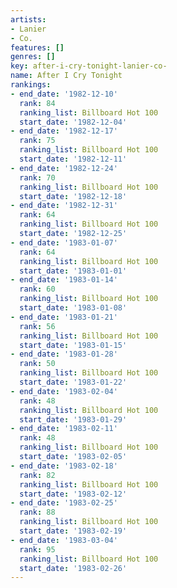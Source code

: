 ```yaml
---
artists:
- Lanier
- Co.
features: []
genres: []
key: after-i-cry-tonight-lanier-co-
name: After I Cry Tonight
rankings:
- end_date: '1982-12-10'
  rank: 84
  ranking_list: Billboard Hot 100
  start_date: '1982-12-04'
- end_date: '1982-12-17'
  rank: 75
  ranking_list: Billboard Hot 100
  start_date: '1982-12-11'
- end_date: '1982-12-24'
  rank: 70
  ranking_list: Billboard Hot 100
  start_date: '1982-12-18'
- end_date: '1982-12-31'
  rank: 64
  ranking_list: Billboard Hot 100
  start_date: '1982-12-25'
- end_date: '1983-01-07'
  rank: 64
  ranking_list: Billboard Hot 100
  start_date: '1983-01-01'
- end_date: '1983-01-14'
  rank: 60
  ranking_list: Billboard Hot 100
  start_date: '1983-01-08'
- end_date: '1983-01-21'
  rank: 56
  ranking_list: Billboard Hot 100
  start_date: '1983-01-15'
- end_date: '1983-01-28'
  rank: 50
  ranking_list: Billboard Hot 100
  start_date: '1983-01-22'
- end_date: '1983-02-04'
  rank: 48
  ranking_list: Billboard Hot 100
  start_date: '1983-01-29'
- end_date: '1983-02-11'
  rank: 48
  ranking_list: Billboard Hot 100
  start_date: '1983-02-05'
- end_date: '1983-02-18'
  rank: 82
  ranking_list: Billboard Hot 100
  start_date: '1983-02-12'
- end_date: '1983-02-25'
  rank: 88
  ranking_list: Billboard Hot 100
  start_date: '1983-02-19'
- end_date: '1983-03-04'
  rank: 95
  ranking_list: Billboard Hot 100
  start_date: '1983-02-26'
---
```


